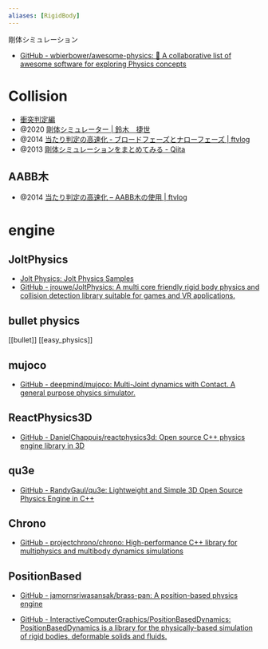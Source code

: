 ```yaml
---
aliases: [RigidBody]
---
```


剛体シミュレーション

- [GitHub - wbierbower/awesome-physics: 🌌 A collaborative list of awesome software for exploring Physics concepts](https://github.com/wbierbower/awesome-physics)

# Collision
- [衝突判定編](http://marupeke296.com/COL_main.html)
- @2020 [剛体シミュレーター | 鈴木　捷世](https://www.resume.id/works/4bc98f3e7b1caf02)
- @2014 [当たり判定の高速化 ‐ ブロードフェーズとナローフェーズ | ftvlog](https://ftvoid.com/blog/post/329)
- @2013 [剛体シミュレーションをまとめてみる - Qiita](https://qiita.com/edo_m18/items/6051d2d8e422a41d0c13)

## AABB木
- @2014 [当たり判定の高速化 – AABB木の使用 | ftvlog](https://ftvoid.com/blog/post/364)

 # engine
## JoltPhysics
- [Jolt Physics: Jolt Physics Samples](https://jrouwe.github.io/JoltPhysics/md__docs__samples.html)
- [GitHub - jrouwe/JoltPhysics: A multi core friendly rigid body physics and collision detection library suitable for games and VR applications.](https://github.com/jrouwe/JoltPhysics)

## bullet physics
[[bullet]]
[[easy_physics]]

## mujoco
- [GitHub - deepmind/mujoco: Multi-Joint dynamics with Contact. A general purpose physics simulator.](https://github.com/deepmind/mujoco)

## ReactPhysics3D
- [GitHub - DanielChappuis/reactphysics3d: Open source C++ physics engine library in 3D](https://github.com/DanielChappuis/reactphysics3d)

## qu3e
- [GitHub - RandyGaul/qu3e: Lightweight and Simple 3D Open Source Physics Engine in C++](https://github.com/RandyGaul/qu3e)

## Chrono
- [GitHub - projectchrono/chrono: High-performance C++ library for multiphysics and multibody dynamics simulations](https://github.com/projectchrono/chrono)

## PositionBased
- [GitHub - jamornsriwasansak/brass-pan: A position-based physics engine](https://github.com/jamornsriwasansak/brass-pan)

- [GitHub - InteractiveComputerGraphics/PositionBasedDynamics: PositionBasedDynamics is a library for the physically-based simulation of rigid bodies, deformable solids and fluids.](https://github.com/InteractiveComputerGraphics/PositionBasedDynamics)
